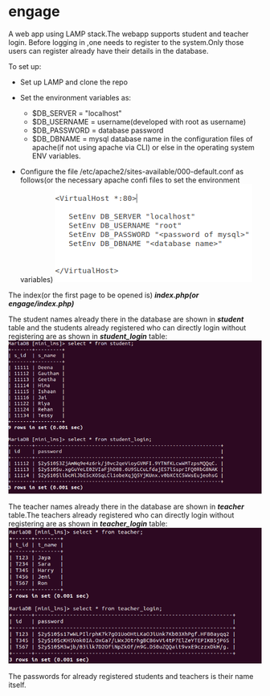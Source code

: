 # engage

A web app using LAMP stack.The webapp supports student and teacher login.
Before logging in ,one needs to register to the system.Only those users can register already have their details in the database.

To set up:

* Set up LAMP and clone the repo
* Set the environment variables as:
    * $DB_SERVER = "localhost"
    * $DB_USERNAME = username(developed with root as username)
    * $DB_PASSWORD = database password
    * $DB_DBNAME = mysql database name
in the configuration files of apache(if not using apache via CLI) or else in the operating system ENV variables.

* Configure the file /etc/apache2/sites-available/000-default.conf as follows(or the necessary apache confi files to set the environment variables)
![alt text](/engage/images/config.png)

The index(or the first page to be opened is) ***index.php(or engage/index.php)***


The student names already there in the database are shown in ***student*** table and the students already registered who can directly login without registering are as shown in ***student_login*** table:
![alt text](/engage/images/student.png)

The teacher names already there in the database are shown in ***teacher*** table.The teachers already registered who can directly login without registering are as shown in ***teacher_login*** table:
![alt text](/engage/images/teacher.png)

The passwords for already registered students and teachers is their name itself.